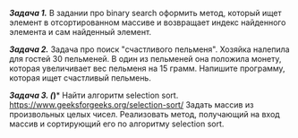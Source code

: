 ***Задача 1.***
В задании про binary search оформить метод, который ищет элемент в отсортированном массиве 
и возвращает индекс найденного элемента и сам найденный элемент.

***Задача 2.***
Задача про поиск "счастливого пельменя".
Хозяйка налепила для гостей 30 пельменей. В один из пельменей она положила монету,
которая увеличивает вес пельменя на 15 грамм.
Напишите программу, которая ищет счастливый пельмень.

***Задача 3. (*)***
Найти алгоритм selection sort.
https://www.geeksforgeeks.org/selection-sort/ 
Задать массив из произвольных целых чисел. 
Реализовать метод, получающий на вход массив и сортирующий его по алгоритму selection sort.